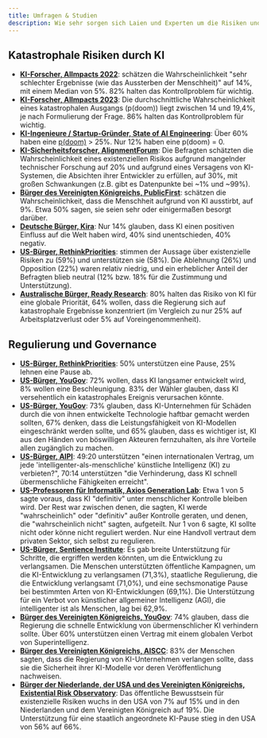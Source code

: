 ```yaml
---
title: Umfragen & Studien
description: Wie sehr sorgen sich Laien und Experten um die Risiken und die Regulierung von KI?
---
```


## Katastrophale Risiken durch KI

- **[KI-Forscher, AIImpacts 2022](https://aiimpacts.org/2022-expert-survey-on-progress-in-ai/)**: schätzen die Wahrscheinlichkeit "sehr schlechter Ergebnisse (wie das Aussterben der Menschheit)" auf 14%, mit einem Median von 5%. 82% halten das Kontrollproblem für wichtig.
- **[KI-Forscher, AIImpacts 2023](https://wiki.aiimpacts.org/ai_timelines/predictions_of_human-level_ai_timelines/ai_timeline_surveys/2023_expert_survey_on_progress_in_ai)**: Die durchschnittliche Wahrscheinlichkeit eines katastrophalen Ausgangs (p(doom)) liegt zwischen 14 und 19,4%, je nach Formulierung der Frage. 86% halten das Kontrollproblem für wichtig.
- **[KI-Ingenieure / Startup-Gründer, State of AI Engineering](https://elemental-croissant-32a.notion.site/State-of-AI-Engineering-2023-20c09dc1767f45988ee1f479b4a84135#694f89e86f9148cb855220ec05e9c631)**: Über 60% haben eine [p(doom)](/pdoom) > 25%. Nur 12% haben eine p(doom) = 0.
- **[KI-Sicherheitsforscher, AlignmentForum](https://web.archive.org/web/20221013014859/https://www.alignmentforum.org/posts/QvwSr5LsxyDeaPK5s/existential-risk-from-ai-survey-results)**: Die Befragten schätzten die Wahrscheinlichkeit eines existenziellen Risikos aufgrund mangelnder technischer Forschung auf 20% und aufgrund eines Versagens von KI-Systemen, die Absichten ihrer Entwickler zu erfüllen, auf 30%, mit großen Schwankungen (z.B. gibt es Datenpunkte bei ~1% und ~99%).
- **[Bürger des Vereinigten Königreichs, PublicFirst](https://publicfirst.co.uk/ai/)**: schätzen die Wahrscheinlichkeit, dass die Menschheit aufgrund von KI ausstirbt, auf 9%. Etwa 50% sagen, sie seien sehr oder einigermaßen besorgt darüber.
- **[Deutsche Bürger, Kira](https://www.zeit.de/digital/2023-04/ki-risiken-angst-umfrage-forschung-kira)**: Nur 14% glauben, dass KI einen positiven Einfluss auf die Welt haben wird, 40% sind unentschieden, 40% negativ.
- **[US-Bürger, RethinkPriorities](https://rethinkpriorities.org/publications/us-public-perception-of-cais-statement-and-the-risk-of-extinction)**: stimmen der Aussage über existenzielle Risiken zu (59%) und unterstützen sie (58%). Die Ablehnung (26%) und Opposition (22%) waren relativ niedrig, und ein erheblicher Anteil der Befragten blieb neutral (12% bzw. 18% für die Zustimmung und Unterstützung).
- **[Australische Bürger, Ready Research](https://theconversation.com/80-of-australians-think-ai-risk-is-a-global-priority-the-government-needs-to-step-up-225175)**: 80% halten das Risiko von KI für eine globale Priorität, 64% wollen, dass die Regierung sich auf katastrophale Ergebnisse konzentriert (im Vergleich zu nur 25% auf Arbeitsplatzverlust oder 5% auf Voreingenommenheit).

## Regulierung und Governance

- [**US-Bürger, RethinkPriorities**](https://forum.effectivealtruism.org/posts/ConFiY9cRmg37fs2p/us-public-opinion-of-ai-policy-and-risk): 50% unterstützen eine Pause, 25% lehnen eine Pause ab.
- [**US-Bürger, YouGov**](https://www.vox.com/future-perfect/2023/8/18/23836362/ai-slow-down-poll-regulation): 72% wollen, dass KI langsamer entwickelt wird, 8% wollen eine Beschleunigung. 83% der Wähler glauben, dass KI versehentlich ein katastrophales Ereignis verursachen könnte.
- [**US-Bürger, YouGov**](https://theaipi.org/poll-shows-voters-oppose-open-sourcing-ai-models-support-regulatory-representation-on-boards-and-say-ai-risks-outweigh-benefits-2/): 73% glauben, dass KI-Unternehmen für Schäden durch die von ihnen entwickelte Technologie haftbar gemacht werden sollten, 67% denken, dass die Leistungsfähigkeit von KI-Modellen eingeschränkt werden sollte, und 65% glauben, dass es wichtiger ist, KI aus den Händen von böswilligen Akteuren fernzuhalten, als ihre Vorteile allen zugänglich zu machen.
- [**US-Bürger, AIPI**](https://www.politico.com/newsletters/digital-future-daily/2023/11/29/exclusive-what-people-actually-think-about-ai-00129147): 49:20 unterstützen "einen internationalen Vertrag, um jede 'intelligenter-als-menschliche' künstliche Intelligenz (KI) zu verbieten?", 70:14 unterstützen "die Verhinderung, dass KI schnell übermenschliche Fähigkeiten erreicht".
- [**US-Professoren für Informatik, Axios Generation Lab**](https://www.axios.com/2023/09/05/ai-regulations-expert-survey): Etwa 1 von 5 sagte voraus, dass KI "definitiv" unter menschlicher Kontrolle bleiben wird. Der Rest war zwischen denen, die sagten, KI werde "wahrscheinlich" oder "definitiv" außer Kontrolle geraten, und denen, die "wahrscheinlich nicht" sagten, aufgeteilt.
  Nur 1 von 6 sagte, KI sollte nicht oder könne nicht reguliert werden. Nur eine Handvoll vertraut dem privaten Sektor, sich selbst zu regulieren.
- [**US-Bürger, Sentience Institute**](https://www.sentienceinstitute.org/aims-survey-supplement-2023): Es gab breite Unterstützung für Schritte, die ergriffen werden könnten, um die Entwicklung zu verlangsamen. Die Menschen unterstützten öffentliche Kampagnen, um die KI-Entwicklung zu verlangsamen (71,3%), staatliche Regulierung, die die Entwicklung verlangsamt (71,0%), und eine sechsmonatige Pause bei bestimmten Arten von KI-Entwicklungen (69,1%). Die Unterstützung für ein Verbot von künstlicher allgemeiner Intelligenz (AGI), die intelligenter ist als Menschen, lag bei 62,9%.
- [**Bürger des Vereinigten Königreichs, YouGov**](https://inews.co.uk/news/politics/voters-deepfakes-ban-ai-intelligent-humans-2708693): 74% glauben, dass die Regierung die schnelle Entwicklung von übermenschlicher KI verhindern sollte. Über 60% unterstützen einen Vertrag mit einem globalen Verbot von Superintelligenz.
- [**Bürger des Vereinigten Königreichs, AISCC**](https://aiscc.org/2023/11/01/yougov-poll-83-of-brits-demand-companies-prove-ai-systems-are-safe-before-release/): 83% der Menschen sagten, dass die Regierung von KI-Unternehmen verlangen sollte, dass sie die Sicherheit ihrer KI-Modelle vor deren Veröffentlichung nachweisen.
- [**Bürger der Niederlande, der USA und des Vereinigten Königreichs, Existential Risk Observatory**](https://www.existentialriskobservatory.org/papers_and_reports/Trends%20in%20Public%20Attitude%20Towards%20Existential%20Risk%20And%20Artificial%20Intelligence.pdf): Das öffentliche Bewusstsein für existenzielle Risiken wuchs in den USA von 7% auf 15% und in den Niederlanden und dem Vereinigten Königreich auf 19%. Die Unterstützung für eine staatlich angeordnete KI-Pause stieg in den USA von 56% auf 66%.